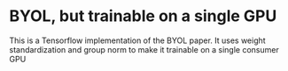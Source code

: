# BYOL, but trainable on a single GPU
This is a Tensorflow implementation of the BYOL paper. It uses weight standardization and group norm to make it trainable on a single consumer GPU
